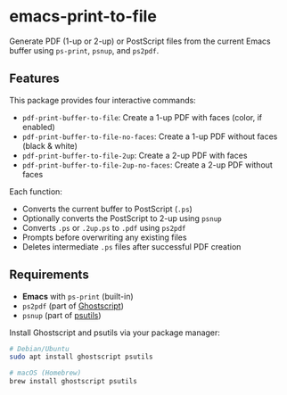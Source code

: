 # emacs-print-to-file

Generate PDF (1-up or 2-up) or PostScript files from the current Emacs buffer using `ps-print`, `psnup`, and `ps2pdf`.

## Features

This package provides four interactive commands:

- `pdf-print-buffer-to-file`:        Create a 1-up PDF with faces (color, if enabled)
- `pdf-print-buffer-to-file-no-faces`:   Create a 1-up PDF without faces (black & white)
- `pdf-print-buffer-to-file-2up`:    Create a 2-up PDF with faces
- `pdf-print-buffer-to-file-2up-no-faces`: Create a 2-up PDF without faces

Each function:
- Converts the current buffer to PostScript (`.ps`)
- Optionally converts the PostScript to 2-up using `psnup`
- Converts `.ps` or `.2up.ps` to `.pdf` using `ps2pdf`
- Prompts before overwriting any existing files
- Deletes intermediate `.ps` files after successful PDF creation

## Requirements

- **Emacs** with `ps-print` (built-in)
- `ps2pdf` (part of [Ghostscript](https://ghostscript.com/))
- `psnup` (part of [psutils](https://wiki.debian.org/psutils))

Install Ghostscript and psutils via your package manager:

```bash
# Debian/Ubuntu
sudo apt install ghostscript psutils

# macOS (Homebrew)
brew install ghostscript psutils

